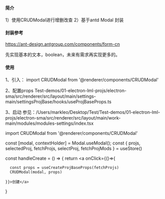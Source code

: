 #### 简介

1）使用CRUDModal进行增删改查
2）基于antd Modal 封装

#### 封装参考
https://ant-design.antgroup.com/components/form-cn

先实现基本的文本，boolean，未来有需求再实现更多的。



#### 使用

1、引入：
import CRUDModal from '@renderer/components/CRUDModal'

2、配置props
Test-demos/01-electron-lml-projs/electron-sma/src/renderer/src/layout/main/settings-main/settingsProjBase/hooks/useProjBaseProps.ts



3、启动
参见：/Users/markleo/Desktop/Test/Test-demos/01-electron-lml-projs/electron-sma/src/renderer/src/layout/main/work-main/modules/modules-settings/index.tsx

import CRUDModal from '@renderer/components/CRUDModal'

const [modal, contextHolder] = Modal.useModal();
const { projs, selectedProj, fetchProjs, selectProj, fetchProjMods } = useStore()




  const handleCreate = () => {
    return <a onClick={()=>{

      const props = useCreateProjBaseProps(fetchProjs)
      CRUDModal(modal, props)

    }}>创建</a>
  }




